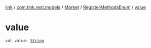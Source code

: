 [link](../../../index.md) / [com.tink.rest.models](../../index.md) / [Market](../index.md) / [RegisterMethodsEnum](index.md) / [value](./value.md)

# value

`val value: `[`String`](https://kotlinlang.org/api/latest/jvm/stdlib/kotlin/-string/index.html)